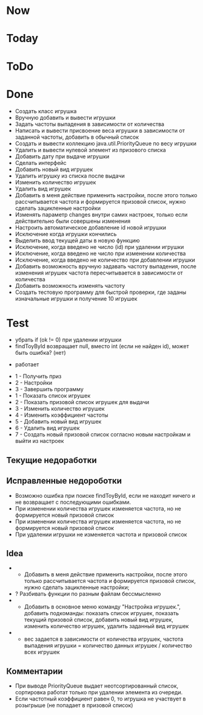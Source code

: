 # Now

# Today

# ToDo

# Done
+ Создать класс игрушка
+ Вручную добавить и вывести игрушки
+ Задать частоты выпадения в зависимости от количества
+ Написать и вывести присвоение веса игрушки в зависимости от заданной частоты, добавить в обычный список
+ Создать и вывести коллекцию  java.util.PriorityQueue по весу игрушки
+ Удалить и вывести нулевой элемент из призового списка
+ Добавить дату при выдаче игрушки
+ Сделать интерфейс
+ Добавить новый вид игрушек
+ Удалить игрушку из списка после выдачи
+ Изменить количество игрушек
+ Удалить вид игрушек
+ Добавить в меня действие применить настройки, после этого только рассчитывается частота и формируется призовой список, нужно сделать зацикленные настройки
+ Изменять параметр changes внутри самих настроек, только если действительно были совершены изменения
+ Настроить автоматическое добавление id новой игрушки
+ Исключение когда игрушки кончились
+ Выделить ввод текущей даты в новую функцию
+ Исключение, когда введено не число (id) при удалении игрушки
+ Исключение, когда введено не число при изменении количества
+ Исключение, когда введено не количество при добавлении игрушки
+ Добавить возможность вручную задавать частоту выпадения, после изменения игрушек частота пересчитывается в зависимости от количества
+ Добавить возможность изменять частоту
+ Создать тестовую программу для быстрой проверки, где заданы изначальные игрушки и получение 10 игрушек

# Test
+ убрать if (ok != 0) при удалении игрушки
+ findToyById возвращает null, вместо int (если не найден id), может быть ошибка? (нет)

* работает
+ 1 - Получить приз
+ 2 - Настройки
+ 3 - Завершить программу
+ 1 - Показать список игрушек
+ 2 - Показать призовой список игрушек для выдачи
+ 3 - Изменить количество игрушек
+ 4 - Изменить коэффициент частоты
+ 5 - Добавить новый вид игрушек
+ 6 - Удалить вид игрушек
+ 7 - Создать новый призовой список согласно новым настройкам и выйти из настроек

## Текущие недоработки


## Исправленные недороботки
+ Возможно ошибка при поиске findToyById, если не находит ничего и не возвращает с последующими ошибками.
+ При изменении количества игрушек изменяется частота, но не формируется новый призовой список
+ При изменении количества игрушек изменяется частота, но не формируется новый призовой список
+ При удалении игрушки не изменяется частота и призовой список

## Idea
* + Добавить в меня действие применить настройки, после этого только рассчитывается частота и формируется призовой список, нужно сделать зацикленные настройки;
* ? Разбивать функции по разным файлам бессмысленно
* + Добавить в основное меню команду "Настройка игрушек.", добавить подкоманды: показать список игрушек,
    показать текущий призовой список, добавить новый вид игрушек, изменить количество игрушек, удалить заданный вид игрушек
* + вес задается в зависимости от количества игрушек, частота выпадения игрушки = количество данных игрушек / количество всех игрушек

## Комментарии
* При выводе PriorityQueue выдает неотсортированный список, сортировка работат только при удалении элемента из очереди.
* Если частотный коэффициент равен 0, то игрушка не участвует в розыгрыше (не попадает в призовой список)
